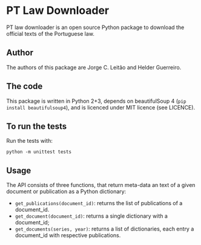# PT Law Downloader

PT law downloader is an open source Python package to download the official texts
of the Portuguese law.

## Author

The authors of this package are Jorge C. Leitão and Helder Guerreiro.  

## The code

This package is written in Python 2+3, depends on beautifulSoup 4
(`pip install beautifulsoup4`), and is licenced under MIT licence (see LICENCE).

## To run the tests

Run the tests with:

    python -m unittest tests

## Usage

The API consists of three functions, that return meta-data an text of a given 
document or publication as a Python dictionary:

* `get_publications(document_id)`: returns the list of publications of a document_id.
* `get_document(document_id)`: returns a single dictionary with a document_id;
* `get_documents(series, year)`: returns a list of dictionaries, each entry a 
  document_id with respective publications.
